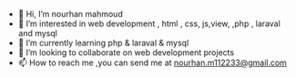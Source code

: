- 👋 Hi, I’m nourhan mahmoud
- 👀 I’m interested in web development , html , css, js,view, ,php , laraval and mysql
- 🌱 I’m currently learning php & laraval & mysql
- 💞️ I’m looking to collaborate on web development projects
- 📫 How to reach me ,you can send me at nourhan.m112233@gmail.com

<!---
nnzzxx11222/nnzzxx11222 is a ✨ special ✨ repository because its `README.md` (this file) appears on your GitHub profile.
You can click the Preview link to take a look at your changes.
--->
